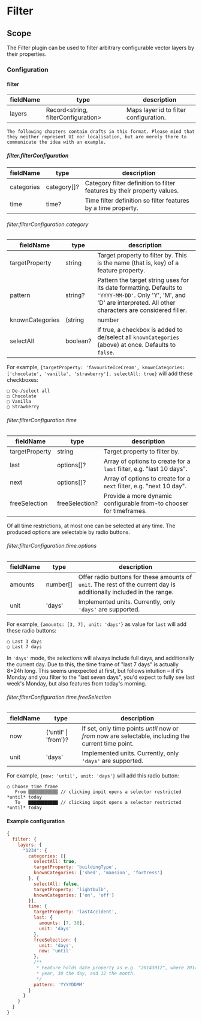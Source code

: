 # Filter

## Scope

The Filter plugin can be used to filter arbitrary configurable vector layers by their properties.

### Configuration

#### filter

| fieldName | type | description |
| - | - | - |
| layers | Record<string, filterConfiguration> | Maps layer id to filter configuration. |

```
The following chapters contain drafts in this format. Please mind that they neither represent UI nor localisation, but are merely there to communicate the idea with an example.
```

##### filter.filterConfiguration

| fieldName | type | description |
| - | - | - |
| categories | category[]? | Category filter definition to filter features by their property values. |
| time | time? | Time filter definition so filter features by a time property. |

###### filter.filterConfiguration.category

| fieldName | type | description |
| - | - | - |
| targetProperty | string | Target property to filter by. This is the name (that is, key) of a feature property. |
| pattern | string? | Pattern the target string uses for its date formatting. Defaults to `'YYYY-MM-DD'`. Only 'Y', 'M', and 'D' are interpreted. All other characters are considered filler. |
| knownCategories | (string | number | boolean | null)[] | Array of known values for the feature properties. Each entry will result in a checkbox that allows filtering the appropriate features. Properties not listed will not be filterable. The technical name will result in a localization key that can be configured on a per-client basis. |
| selectAll | boolean? | If true, a checkbox is added to de/select all `knownCategories` (above) at once. Defaults to `false`. |

For example, `{targetProperty: 'favouriteIceCream', knownCategories: ['chocolate', 'vanilla', 'strawberry'], selectAll: true}` will add these checkboxes:

```
▢ De-/select all
▢ Chocolate
▢ Vanilla
▢ Strawberry
```

###### filter.filterConfiguration.time

| fieldName | type | description |
| - | - | - |
| targetProperty | string | Target property to filter by. |
| last | options[]? | Array of options to create for a `last` filter, e.g. "last 10 days". |
| next | options[]? | Array of options to create for a `next` filter, e.g. "next 10 day". |
| freeSelection | freeSelection? | Provide a more dynamic configurable from-to chooser for timeframes. |

Of all time restrictions, at most one can be selected at any time. The produced options are selectable by radio buttons.

###### filter.filterConfiguration.time.options

| fieldName | type | description |
| - | - | - |
| amounts | number[] | Offer radio buttons for these amounts of `unit`. The rest of the current day is additionally included in the range. |
| unit | 'days' | Implemented units. Currently, only `'days'` are supported. |

For example, `{amounts: [3, 7], unit: 'days'}` as value for `last` will add these radio buttons:

```
◯ Last 3 days
◯ Last 7 days
```

In `'days'` mode, the selections will always include full days, and additionally the current day. Due to this, the time frame of "last 7 days" is actually 8*24h long. This seems unexpected at first, but follows intuition – if it's Monday and you filter to the "last seven days", you'd expect to fully see last week's Monday, but also features from today's morning.

###### filter.filterConfiguration.time.freeSelection

| fieldName | type | description |
| - | - | - |
| now | ('until' \| 'from')? | If set, only time points *until* now or *from* now are selectable, including the current time point. |
| unit | 'days' | Implemented units. Currently, only `'days'` are supported. |

For example, `{now: 'until', unit: 'days'}` will add this radio button:

```
◯ Choose time frame
   From ▒▒▒▒▒▒▒▒▒▒▒ // clicking inpit opens a selector restricted *until* today
   To   ▇▇▇▇▇▇▇▇▇▇▇ // clicking inpit opens a selector restricted *until* today
```

#### Example configuration

```js
{
  filter: {
    layers: {
      "1234": {
        categories: [{
          selectAll: true,
          targetProperty: 'buildingType',
          knownCategories: ['shed', 'mansion', 'fortress']
        }, {
          selectAll: false,
          targetProperty: 'lightbulb',
          knownCategories: ['on', 'off']
        }],
        time: {
          targetProperty: 'lastAccident',
          last: {
            amounts: [7, 30],
            unit: 'days'
          },
          freeSelection: {
            unit: 'days',
            now: 'until'
          },
          /**
           * Feature holds date property as e.g. "20143012", where 2014 is the
           * year, 30 the day, and 12 the month.
           */
          pattern: 'YYYYDDMM'
        }
      }
    }
  }
}
```
